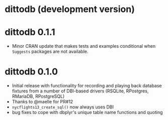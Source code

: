# dittodb (development version)

# dittodb 0.1.1
* Minor CRAN update that makes tests and examples conditional when `Suggests` packages are not available.

# dittodb 0.1.0 
* Initial release with functionality for recording and playing back database fixtures from a number of DBI-based drivers (RSQLite, RPostgres, RMariaDB, RPostgreSQL)
* Thanks to @maelle for PR#12
* `nycflights13_create_sql()` now always uses DBI
* bug fixes to cope with dbplyr's unique table name functions and quoting
